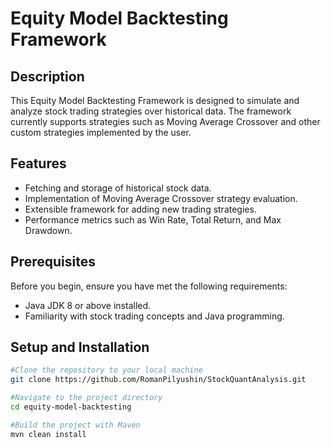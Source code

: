 # Equity Model Backtesting Framework

## Description

This Equity Model Backtesting Framework is designed to simulate and analyze stock trading strategies over historical data. The framework currently supports strategies such as Moving Average Crossover and other custom strategies implemented by the user.

## Features

- Fetching and storage of historical stock data.
- Implementation of Moving Average Crossover strategy evaluation.
- Extensible framework for adding new trading strategies.
- Performance metrics such as Win Rate, Total Return, and Max Drawdown.

## Prerequisites

Before you begin, ensure you have met the following requirements:
- Java JDK 8 or above installed.
- Familiarity with stock trading concepts and Java programming.

## Setup and Installation

```bash
#Clone the repository to your local machine
git clone https://github.com/RomanPilyushin/StockQuantAnalysis.git

#Navigate to the project directory
cd equity-model-backtesting

#Build the project with Maven
mvn clean install
